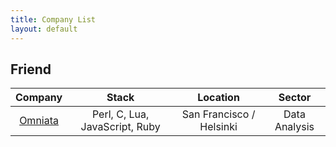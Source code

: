 ```yaml
---
title: Company List
layout: default
---
```


## Friend

|Company|Stack|Location|Sector|
|:-----:|:---:|:------:|:----:|
|[Omniata](companies/omniata.html)|Perl, C, Lua, JavaScript, Ruby|San Francisco / Helsinki|Data Analysis|
